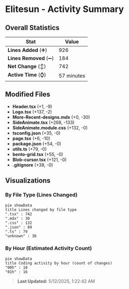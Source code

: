# Elitesun - Activity Summary 

## Overall Statistics

| Stat                   | Value                                                             |
| ---------------------- | ----------------------------------------------------------------- |
| **Lines Added** (➕)   | 926                                          |
| **Lines Removed** (➖) | 184                                        |
| **Net Change** (↕)    | 742                |
| **Active Time** (⌚)   | 57 minutes |


## Modified Files
- **Header.tsx** (+1, -9)
- **Logo.tsx** (+137, -2)
- **More-Recent-designs.mdx** (+0, -30)
- **SideAnimate.tsx** (+268, -133)
- **SideAnimate.module.css** (+132, -0)
- **tsconfig.json** (+35, -0)
- **page.tsx** (+6, -10)
- **package.json** (+54, -0)
- **utils.ts** (+79, -0)
- **bento-grid.tsx** (+55, -0)
- **Blob-cursor.tsx** (+121, -0)
- **.gitignore** (+38, -0)

## Visualizations

### By File Type (Lines Changed)

```mermaid
pie showData
title Lines changed by file type
".tsx" : 742
".mdx" : 30
".css" : 132
".json" : 89
".ts" : 79
"unknown" : 38
```

### By Hour (Estimated Activity Count)

```mermaid
pie showData
title Coding activity by hour (count of changes)
"00h" : 18
"01h" : 16
```


> **Last Updated:** 5/12/2025, 1:22:42 AM
